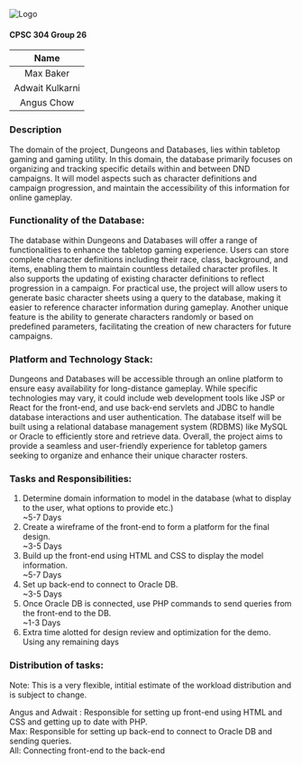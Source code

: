 
![Logo](https://i.ibb.co/SQbtcmn/Cool-Text-Dungeons-and-Databases-445745527014774.png)

#### CPSC 304 Group 26

|       Name      |
|:---------------:|
|    Max Baker    |   
| Adwait Kulkarni |   
|    Angus Chow   |  

### Description

The domain of the project, Dungeons and Databases, lies within tabletop gaming and gaming utility. In this domain, the database primarily focuses on organizing and tracking specific details within and between DND campaigns. It will model aspects such as character definitions and campaign progression, and maintain the accessibility of this information for online gameplay.

### Functionality of the Database:

The database within Dungeons and Databases will offer a range of functionalities to enhance the tabletop gaming experience. Users can store complete character definitions including their race, class, background, and items, enabling them to maintain countless detailed character profiles. It also supports the updating of existing character definitions to reflect progression in a campaign. For practical use, the project will allow users to generate basic character sheets using a query to the database, making it easier to reference character information during gameplay. Another unique feature is the ability to generate characters randomly or based on predefined parameters, facilitating the creation of new characters for future campaigns.

### Platform and Technology Stack:

Dungeons and Databases will be accessible through an online platform to ensure easy availability for long-distance gameplay. While specific technologies may vary, it could include web development tools like JSP or React for the front-end, and use back-end servlets and JDBC to handle database interactions and user authentication. The database itself will be built using a relational database management system (RDBMS) like MySQL or Oracle to efficiently store and retrieve data. Overall, the project aims to provide a seamless and user-friendly experience for tabletop gamers seeking to organize and enhance their unique character rosters.

### Tasks and Responsibilities:

1) Determine domain information to model in the database (what to display to the user, what options to provide etc.)  
~5-7 Days
2) Create a wireframe of the front-end to form a platform for the final design.  
~3-5 Days
3) Build up the front-end using HTML and CSS to display the model information.  
~5-7 Days
4) Set up back-end to connect to Oracle DB.  
~3-5 Days
5) Once Oracle DB is connected, use PHP commands to send queries from the front-end to the DB.  
~1-3 Days
6) Extra time alotted for design review and optimization for the demo.  
Using any remaining days

### Distribution of tasks:

Note: This is a very flexible, intitial estimate of the workload distribution and is subject to change.

Angus and Adwait : Responsible for setting up front-end using HTML and CSS and getting up to date with PHP.  
Max: Responsible for setting up back-end to connect to Oracle DB and sending queries.  
All: Connecting front-end to the back-end
